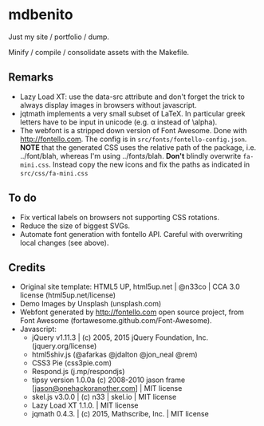 # mdbenito

Just my site / portfolio / dump.

Minify / compile / consolidate assets with the Makefile.

## Remarks

* Lazy Load XT: use the data-src attribute and don't forget the
<noscript> trick to always display images in browsers without
javascript.
* jqtmath implements a very small subset of LaTeX. In particular
greek letters have to be input in unicode (e.g. α instead of \alpha).
* The webfont is a stripped down version of Font Awesome. Done with
  http://fontello.com. The config is in `src/fonts/fontello-config.json`.
  **NOTE** that the generated CSS uses the relative path of the package,
  i.e. ../font/blah, whereas I'm using ../font*s*/blah.
  **Don't** blindly overwrite `fa-mini.css`. Instead copy the new icons
  and fix the paths as indicated in `src/css/fa-mini.css`

## To do

* Fix vertical labels on browsers not supporting CSS rotations.
* Reduce the size of biggest SVGs.
* Automate font generation with fontello API. Careful with overwriting
  local changes (see above).



## Credits
* Original site template: HTML5 UP, html5up.net | @n33co | CCA 3.0 license
  (html5up.net/license)
* Demo Images by Unsplash (unsplash.com)
* Webfont generated by http://fontello.com open source project, from
  Font Awesome (fortawesome.github.com/Font-Awesome).
* Javascript:
    * jQuery v1.11.3 | (c) 2005, 2015 jQuery Foundation, Inc.
      (jquery.org/license)
    * html5shiv.js (@afarkas @jdalton @jon\_neal @rem)
    * CSS3 Pie (css3pie.com)
    * Respond.js (j.mp/respondjs)
    * tipsy version 1.0.0a (c) 2008-2010 jason frame
      [jason@onehackoranother.com] | MIT license
    * skel.js v3.0.0 | (c) n33 | skel.io | MIT license
    * Lazy Load XT 1.1.0. | MIT license
    * jqmath 0.4.3. | (c) 2015, Mathscribe, Inc. | MIT license

